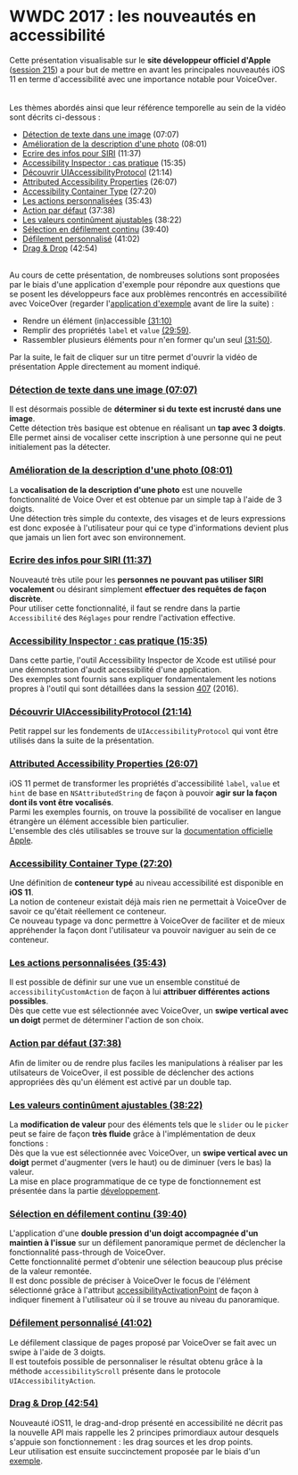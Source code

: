 # WWDC 2017 : les nouveautés en accessibilité

<script>$(document).ready(function () {
    setBreadcrumb([{"label":"Les critères incontournables sous iOS", "url": "./criteria-ios.html"},
                   {"label":"WWDC", "url": "./criteria-ios-wwdc.html"},
                   {"label":"2017 - Les nouveautés en accessibilité"}
	]);
    addSubMenu([
        {"label":"Pour la conception","url":"criteria-ios-conception.html"}, 
        {"label":"Pour le développement","url":"criteria-ios-dev.html"},
        {"label":"WWDC","url":"criteria-ios-wwdc.html"}
    ]);
});</script>

<span data-menuitem="criteria-ios-wwdc"></span>

Cette présentation visualisable sur le **site développeur officiel d'Apple** ([session 215](https://developer.apple.com/videos/play/wwdc2017/215/)) a pour but de mettre en avant les principales nouveautés iOS 11 en terme d'accessibilité avec une importance notable pour <span lang="en">VoiceOver</span>.
</br><img style="max-width: 200px; height: auto;" alt="" src="./images/iOSdev/wwdc17-logo.png" />
<img style="max-width: 700px; height: auto;" alt="" src="./images/iOSdev/wwdc17-215.png" />
</br></br>Les thèmes abordés ainsi que leur référence temporelle au sein de la vidéo sont décrits ci-dessous :
- [Détection de texte dans une image](#ImageTextDetection) (07:07)
- [Amélioration de la description d'une photo](#ImprovedPhotoDescription) (08:01)
- [Ecrire des infos pour SIRI](#TypeToSIRI) (11:37)
- [Accessibility Inspector : cas pratique](#AccessibilityInspector) (15:35)
- [Découvrir UIAccessibilityProtocol](#UIAccessibilityProtocol) (21:14)
- [Attributed Accessibility Properties](#AttributedProperties) (26:07)
- [Accessibility Container Type](#AccessibilityContainer) (27:20)
- [Les actions personnalisées](#CustomActions) (35:43)
- [Action par défaut](#DefaultActivation) (37:38)
- [Les valeurs continûment ajustables](#AdjustableValues) (38:22)
- [Sélection en défilement continu](#PassThrough) (39:40)
- [Défilement personnalisé](#CustomScrolling) (41:02)
- [Drag & Drop](#DragAndDrop) (42:54)

</br>Au cours de cette présentation, de nombreuses solutions sont proposées par le biais d'une application d'exemple pour répondre aux questions que se posent les développeurs face aux problèmes rencontrés en accessibilité avec <span lang="en">VoiceOver</span> (regarder l'[application d'exemple](https://developer.apple.com/videos/play/wwdc2017/215/?time=1007) avant de lire la suite) :
- Rendre un élément (in)accessible [(31:10)](https://developer.apple.com/videos/play/wwdc2017/215/?time=1870)
- Remplir des propriétés `label` et `value` [(29:59)](https://developer.apple.com/videos/play/wwdc2017/215/?time=1799).
- Rassembler plusieurs éléments pour n'en former qu'un seul [(31:50)](https://developer.apple.com/videos/play/wwdc2017/215/?time=1910).

Par la suite, le fait de cliquer sur un titre permet d'ouvrir la vidéo de présentation <span lang="en">Apple</span> directement au moment indiqué.

<a name="ImageTextDetection"></a>
### [Détection de texte dans une image (07:07)](https://developer.apple.com/videos/play/wwdc2017/215/?time=427)
Il est désormais possible de **déterminer si du texte est incrusté dans une image**.
</br><img style="max-width: 1000px; height: auto;" alt="" src="./images/iOSdev/wwdc17-215-ImageTextDetection.png" />
</br>Cette détection très basique est obtenue en réalisant un **tap avec 3 doigts**.
</br>Elle permet ainsi de vocaliser cette inscription à une personne qui ne peut initialement pas la détecter.

<a name="ImprovedPhotoDescription"></a>
### [Amélioration de la description d'une photo (08:01)](https://developer.apple.com/videos/play/wwdc2017/215/?time=481)
La **vocalisation de la description d'une photo** est une nouvelle fonctionnalité de Voice Over et est obtenue par un simple <span lang="en">tap</span> à l'aide de 3 doigts.
</br><img style="max-width: 1000px; height: auto;" alt="" src="./images/iOSdev/wwdc17-215-ImprovedPhotoDescription.png" />
</br>Une détection très simple du contexte, des visages et de leurs expressions est donc exposée à l'utilisateur pour qui ce type d'informations devient plus que jamais un lien fort avec son environnement.

<a name="TypeToSIRI"></a>
### [Ecrire des infos pour SIRI (11:37)](https://developer.apple.com/videos/play/wwdc2017/215/?time=697)
Nouveauté très utile pour les **personnes ne pouvant pas utiliser SIRI vocalement** ou désirant simplement **effectuer des requêtes de façon discrète**.
</br>Pour utiliser cette fonctionnalité, il faut se rendre dans la partie `Accessibilité` des `Réglages` pour rendre l'activation effective.
</br><img style="max-width: 600px; height: auto;" alt="" src="./images/iOSdev/wwdc17-215-TypeToSiri.png" />

<a name="AccessibilityInspector"></a>
### [Accessibility Inspector : cas pratique (15:35)](https://developer.apple.com/videos/play/wwdc2017/215/?time=935)
Dans cette partie, l'outil <span lang="en">Accessibility Inspector</span> de Xcode est utilisé pour une démonstration d'audit accessibilité d'une application.
</br>Des exemples sont fournis sans expliquer fondamentalement les notions propres à l'outil qui sont détaillées dans la session [407](https://developer.apple.com/videos/play/wwdc2016/407/) (2016).

<a name="UIAccessibilityProtocol"></a>
### [Découvrir UIAccessibilityProtocol (21:14)](https://developer.apple.com/videos/play/wwdc2017/215/?time=1274)
Petit rappel sur les fondements de `UIAccessibilityProtocol` qui vont être utilisés dans la suite de la présentation.
</br><img style="max-width: 450px; height: auto;" alt="" src="./images/iOSdev/wwdc17-215-UIAccessibilityProtocol.png" />

<a name="AttributedProperties"></a>
### [Attributed Accessibility Properties (26:07)](https://developer.apple.com/videos/play/wwdc2017/215/?time=1567)
iOS 11 permet de transformer les propriétés d'accessibilité `label`, `value` et `hint` de base en `NSAttributedString` de façon à pouvoir **agir sur la façon dont ils vont être vocalisés**.
</br><img style="max-width: 550px; height: auto;" alt="" src="./images/iOSdev/wwdc17-215-AttributedStrings.png" />
</br>Parmi les exemples fournis, on trouve la possibilité de vocaliser en langue étrangère un élément accessible bien particulier.
</br><img style="max-width: 600px; height: auto;" alt="" src="./images/iOSdev/wwdc17-215-AttributedStringsExample.png" />
</br>L'ensemble des clés utilisables se trouve sur la [documentation officielle Apple](https://developer.apple.com/documentation/uikit/accessibility/uiaccessibility/speech_attributes_for_attributed_strings).

<a name="AccessibilityContainer"></a>
### [Accessibility Container Type (27:20)](https://developer.apple.com/videos/play/wwdc2017/215/?time=1640)
Une définition de **conteneur typé** au niveau accessibilité est disponible en **iOS 11**.
</br><img style="max-width: 750px; height: auto;" alt="" src="./images/iOSdev/wwdc17-215-ContainerType.png" />
</br>La notion de conteneur existait déjà mais rien ne permettait à <span lang="en">VoiceOver</span> de savoir ce qu'était réellement ce conteneur.
</br>Ce nouveau typage va donc permettre à <span lang="en">VoiceOver</span> de faciliter et de mieux appréhender la façon dont l'utilisateur va pouvoir naviguer au sein de ce conteneur.

<a name="CustomActions"></a>
### [Les actions personnalisées (35:43)](https://developer.apple.com/videos/play/wwdc2017/215/?time=2143)
Il est possible de définir sur une vue un ensemble constitué de `accessibilityCustomAction` de façon à lui **attribuer différentes actions possibles**.
</br><img style="max-width: 600px; height: auto;" alt="" src="./images/iOSdev/wwdc17-215-CustomActions.png" />
</br>Dès que cette vue est sélectionnée avec <span lang="en">VoiceOver</span>, un **swipe vertical avec un doigt** permet de déterminer l'action de son choix.

<a name="DefaultActivation"></a>
### [Action par défaut (37:38)](https://developer.apple.com/videos/play/wwdc2017/215/?time=2258)
Afin de limiter ou de rendre plus faciles les manipulations à réaliser par les utilsateurs de <span lang="en">VoiceOver</span>, il est possible de déclencher des actions appropriées dès qu'un élément est activé par un double tap.
</br><img style="max-width: 750px; height: auto;" alt="" src="./images/iOSdev/wwdc17-215-DefaultAction.png" />


<a name="AdjustableValues"></a>
### [Les valeurs continûment ajustables (38:22)](https://developer.apple.com/videos/play/wwdc2017/215/?time=2302)
La **modification de valeur** pour des éléments tels que le `slider` ou le `picker` peut se faire de façon **très fluide** grâce à l'implémentation de deux fonctions :
</br><img style="max-width: 470px; height: auto;" alt="" src="./images/iOSdev/wwdc17-215-AdjustableValues.png" />
</br>Dès que la vue est sélectionnée avec <span lang="en">VoiceOver</span>, un **swipe vertical avec un doigt** permet d'augmenter (vers le haut) ou de diminuer (vers le bas) la valeur.
</br>La mise en place programmatique de ce type de fonctionnement est présentée dans la partie [développement](./criteria-ios-dev.html#valeurs-contin-ment-ajustables).

<a name="PassThrough"></a>
### [Sélection en défilement continu (39:40)](https://developer.apple.com/videos/play/wwdc2017/215/?time=2380)
L'application d'une **double pression d'un doigt accompagnée d'un maintien à l'issue** sur un défilement panoramique permet de déclencher la fonctionnalité <span lang="en">pass-through</span> de <span lang="en">VoiceOver</span>.
</br><img style="max-width: 400px; height: auto;" alt="" src="./images/iOSdev/wwdc17-215-PassThrough_1.png" />
</br>Cette fonctionnalité permet d'obtenir une sélection beaucoup plus précise de la valeur remontée.
</br>Il est donc possible de préciser à <span lang="en">VoiceOver</span> le focus de l'élément sélectionné grâce à l'attribut [accessibilityActivationPoint](./criteria-ios-dev.html#modifier-la-zone-de-focus-de-span-lang-en-voiceover-span-) de façon à indiquer finement à l'utilisateur où il se trouve au niveau du panoramique.
</br><img style="max-width: 500px; height: auto;" alt="" src="./images/iOSdev/wwdc17-215-PassThrough_2.png" />

<a name="CustomScrolling"></a>
### [Défilement personnalisé (41:02)](https://developer.apple.com/videos/play/wwdc2017/215/?time=2462)
Le défilement classique de pages proposé par <span lang="en">VoiceOver</span> se fait avec un <span lang="en">swipe</span> à l'aide de 3 doigts.
</br>Il est toutefois possible de personnaliser le résultat obtenu grâce à la méthode `accessibilityScroll` présente dans le protocole `UIAccessibilityAction`.
</br><img style="max-width: 750px; height: auto;" alt="" src="./images/iOSdev/wwdc17-215-CustomScrolling.png" />

<a name="DragAndDrop"></a>
### [Drag & Drop (42:54)](https://developer.apple.com/videos/play/wwdc2017/215/?time=2574)
Nouveauté iOS11, le <span lang="en">drag-and-drop</span> présenté en accessibilité ne décrit pas la nouvelle API mais rappelle les 2 principes primordiaux autour desquels s'appuie son fonctionnement : les <span lang="en">drag sources</span> et les <span lang="en">drop points</span>.
</br><img style="max-width: 750px; height: auto;" alt="" src="./images/iOSdev/wwdc17-215-DragAndDrop.png" />
</br>Leur utilisation est ensuite succinctement proposée par le biais d'un [exemple](https://developer.apple.com/videos/play/wwdc2017/215/?time=2729).

<!--  This file is part of a11y-guidelines | Our vision of mobile & web accessibility guidelines and best practices, with valid/invalid examples.
 Copyright (C) 2016  Orange SA
 See the Creative Commons Legal Code Attribution-ShareAlike 3.0 Unported License for more details (LICENSE file). -->
